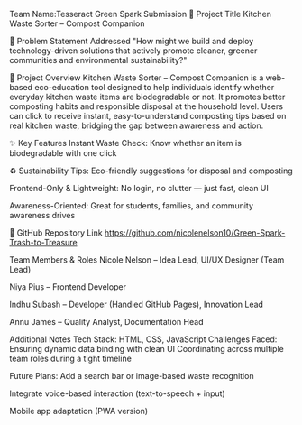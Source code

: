 Team Name:Tesseract
Green Spark Submission
🌿 Project Title
Kitchen Waste Sorter – Compost Companion

🧩 Problem Statement Addressed
"How might we build and deploy technology-driven solutions that actively promote cleaner, greener communities and environmental sustainability?"

🌱 Project Overview
Kitchen Waste Sorter – Compost Companion is a web-based eco-education tool designed to help individuals identify whether everyday kitchen waste items are biodegradable or not. It promotes better composting habits and responsible disposal at the household level. Users can click to receive instant, easy-to-understand composting tips based on real kitchen waste, bridging the gap between awareness and action.

✨ Key Features
 Instant Waste Check: Know whether an item is biodegradable with one click

♻️ Sustainability Tips: Eco-friendly suggestions for disposal and composting

 Frontend-Only & Lightweight: No login, no clutter — just fast, clean UI

 Awareness-Oriented: Great for students, families, and community awareness drives

🔗 GitHub Repository Link
https://github.com/nicolenelson10/Green-Spark-Trash-to-Treasure

 Team Members & Roles
Nicole Nelson – Idea Lead, UI/UX Designer (Team Lead)

Niya Pius – Frontend Developer

Indhu Subash – Developer (Handled GitHub Pages), Innovation Lead

Annu James – Quality Analyst, Documentation Head

Additional Notes
Tech Stack: HTML, CSS, JavaScript
Challenges Faced:
Ensuring dynamic data binding with clean UI
Coordinating across multiple team roles during a tight timeline

Future Plans:
Add a search bar or image-based waste recognition

Integrate voice-based interaction (text-to-speech + input)

Mobile app adaptation (PWA version)

